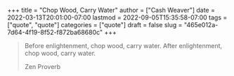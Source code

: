 +++
title = "Chop Wood, Carry Water"
author = ["Cash Weaver"]
date = 2022-03-13T20:01:00-07:00
lastmod = 2022-09-05T15:35:58-07:00
tags = ["quote", "quote"]
categories = ["quote"]
draft = false
slug = "465e012a-7d64-4f19-8f52-f872ba68680c"
+++

> Before enlightenment, chop wood, carry water. After enlightenment, chop wood, carry water.
>
> Zen Proverb
